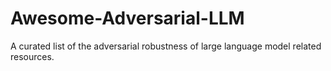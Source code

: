 # Awesome-Adversarial-LLM
A curated list of the adversarial robustness of large language model related resources.
